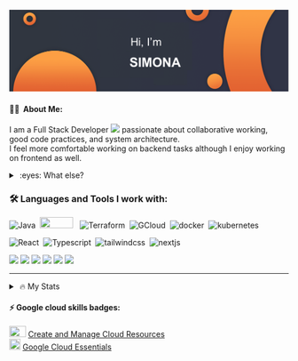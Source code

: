 [![Hi there, I'm Simona](./cover.png)](#)

#### :woman_technologist: &nbsp;About Me:
I am a Full Stack Developer <img src="https://media.giphy.com/media/o0vwzuFwCGAFO/giphy.gif" width="30"> passionate about collaborative working, good code practices, and system architecture. \
I feel more comfortable working on backend tasks although I enjoy working on frontend as well.

<details>
  <summary>&nbsp;:eyes: What else?</summary>
  <ul>
    <li>I love making&drinking coffee ☕️</li>
    <li>I love plants 🌱 </li>
  </ul>
</details>

### 🛠 Languages and Tools I work with:
<p>
<img src="https://cdn.jsdelivr.net/gh/devicons/devicon/icons/java/java-original-wordmark.svg" title="Java" alt="Java" width="30" height="30"/>&nbsp;
<img src="https://img.shields.io/badge/SpringBoot-6DB33F?style=flat-square&logo=SpringBoot&logoColor=black" width="60" height="20"/>&nbsp;&nbsp;
<img src="https://cdn.jsdelivr.net/gh/devicons/devicon/icons/terraform/terraform-original-wordmark.svg" title="Terraform" alt="Terraform" width="30" height="30"/>&nbsp;
<img src="https://cdn.jsdelivr.net/gh/devicons/devicon/icons/googlecloud/googlecloud-original-wordmark.svg" title="GCloud" alt="GCloud" width="30" height="30"/>&nbsp;
<img src="https://cdn.jsdelivr.net/gh/devicons/devicon/icons/docker/docker-original-wordmark.svg" title="docker" alt="docker" width="25" height="25"/>&nbsp;
<img src="https://cdn.jsdelivr.net/gh/devicons/devicon/icons/kubernetes/kubernetes-plain-wordmark.svg" title="kubernetes" alt="kubernetes" width="25" height="30"/>&nbsp;

<img src="https://cdn.jsdelivr.net/gh/devicons/devicon/icons/react/react-original-wordmark.svg" title="React" alt="React" width="20" height="20"/>&nbsp;
<img src="https://cdn.jsdelivr.net/gh/devicons/devicon/icons/typescript/typescript-original.svg" title="Typescript" alt="Typescript" width="20" height="20"/>&nbsp;
<img src="https://cdn.jsdelivr.net/gh/devicons/devicon/icons/tailwindcss/tailwindcss-original-wordmark.svg" title="tailwindcss" alt="tailwindcss" width="40" height="30"/>&nbsp;
<img src="https://cdn.jsdelivr.net/gh/devicons/devicon/icons/nextjs/nextjs-original-wordmark.svg" title="nextjs" alt="nextjs" width="20" height="20"/>&nbsp;

<img src="https://img.shields.io/badge/Git-181717?style=flat-square&logo=GitHub&logoColor=white"/> 
<img src="https://img.shields.io/badge/Jira-0052CC?style=flat-square&logo=Jira&logoColor=white"/>  
<img src="https://img.shields.io/badge/Confluence-172B4D?style=flat-square&logo=Confluence&logoColor=white"/>     
<img src="https://img.shields.io/badge/Swagger-85EA2D?style=flat-square&logo=Swagger&logoColor=black"/>
<img src="https://img.shields.io/badge/GithubActions-181717?style=flat-square&logo=Git&logoColor=black"/>  
<img src="https://img.shields.io/badge/Postman-FF6C37?style=flat-square&logo=Postman&logoColor=white"/> 
</p>

---

<details>
<summary>&nbsp;🔥  My Stats </summary>

[![GitHub Streak](https://github-readme-streak-stats.herokuapp.com?user=sboldur&theme=dark)](https://git.io/streak-stats)

![My GitHub stats](https://github-readme-stats.vercel.app/api?username=sboldur&show_icons=true&theme=codeSTACKr)

<span align="center">

   ![Top languages](https://github-readme-stats.vercel.app/api/top-langs/?username=sboldur&theme=codeSTACKr&exclude_repo=aether)
</span>
</details>

#### ⚡ Google cloud skills badges:

<img src="https://cdn.qwiklabs.com/i88dJUJVWT%2Blo8GTDfEOqhJF9XXF2YvZOI1pY%2FbzSaY%3D" width="30" height="20"/>&nbsp;[Create and Manage Cloud Resources](https://www.cloudskillsboost.google/public_profiles/64265f5e-81a6-4031-94f7-4241ca0c4319/badges/2574876) \
<img src="https://cdn.qwiklabs.com/xRejIPM4k6VgI8%2B%2B2Nz5bFHFx8PwK0nn9oQofkJOsS4%3D" width="20" height="20"/>&nbsp;[Google Cloud Essentials](https://www.cloudskillsboost.google/public_profiles/64265f5e-81a6-4031-94f7-4241ca0c4319/badges/2572939)


